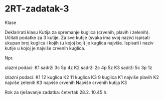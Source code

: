 # 2RT-zadatak-3

Klase

Deklarirati klasu Kutija za spremanje kuglica (crvenih, plavih i zelenih). 
Učitati podatke za 3 kutije. Za sve kutije (svaka ima svoj naziv) 
ispisati ukupan broj kuglica i kojih (u kojoj boji) je kuglica najviše.
Ispisati i naziv kutije u kojoj je najviše crvenih kuglica.

Npr.

ulazni podaci: 
K1 sadrži 3c 5p 4z
K2 sadrži 2c 4p 5z
K3 sadrži 5c 3p 1z

izlazni podaci:
K1 12 kuglica
K2 11 kuglica
K3 9 kuglica
K1 najviše plavih
K2 najviše zelenih
K3 najviše crvenih
Najviše crvenih kutija K3 

Rok za rješavanje zadatka: četvrtak 28.2. 10.45 h.




